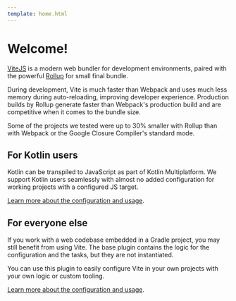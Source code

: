 ```yaml
---
template: home.html
---
```


# Welcome!

[ViteJS](https://vite.dev/) is a modern web bundler for development environments, paired with the powerful [Rollup](https://rollupjs.org/) for small final bundle.

During development, Vite is much faster than Webpack and uses much less memory during auto-reloading, improving developer experience.
Production builds by Rollup generate faster than Webpack's production build and are competitive when it comes to the bundle size.

Some of the projects we tested were up to 30% smaller with Rollup than with Webpack or the Google Closure Compiler's standard mode.

## For Kotlin users

Kotlin can be transpiled to JavaScript as part of Kotlin Multiplatform. We support Kotlin users seamlessly with almost no added configuration for working projects with a configured JS target.

[Learn more about the configuration and usage](https://opensavvy.gitlab.io/automation/kotlin-vite/api-docs/vite-kotlin/index.html).

## For everyone else

If you work with a web codebase embedded in a Gradle project, you may still benefit from using Vite.
The base plugin contains the logic for the configuration and the tasks, but they are not instantiated.

You can use this plugin to easily configure Vite in your own projects with your own logic or custom tooling.

[Learn more about the configuration and usage](https://opensavvy.gitlab.io/automation/kotlin-vite/api-docs/vite-base/index.html).

